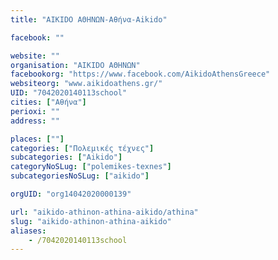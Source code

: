 ```yaml
---
title: "AIKIDO ΑΘΗΝΩΝ-Αθήνα-Aikido"

facebook: ""

website: ""
organisation: "AIKIDO ΑΘΗΝΩΝ"
facebookorg: "https://www.facebook.com/AikidoAthensGreece"
websiteorg: "www.aikidoathens.gr/"
UID: "7042020140113school"
cities: ["Αθήνα"]
perioxi: ""
address: ""

places: [""]
categories: ["Πολεμικές τέχνες"]
subcategories: ["Aikido"]
categoryNoSLug: ["polemikes-texnes"]
subcategoriesNoSLug: ["aikido"]

orgUID: "org14042020000139"

url: "aikido-athinon-athina-aikido/athina"
slug: "aikido-athinon-athina-aikido"
aliases:
    - /7042020140113school
---
```





